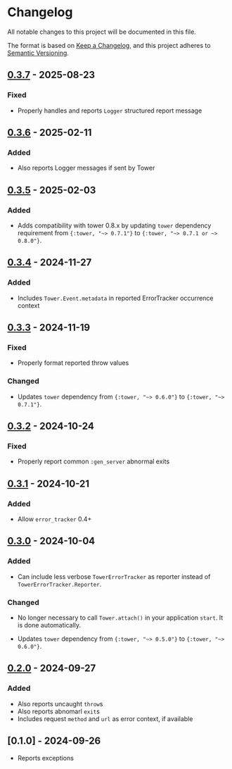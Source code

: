 # Changelog

All notable changes to this project will be documented in this file.

The format is based on [Keep a Changelog](https://keepachangelog.com/en/1.1.0/),
and this project adheres to [Semantic Versioning](https://semver.org/spec/v2.0.0.html).

## [0.3.7] - 2025-08-23

### Fixed

- Properly handles and reports `Logger` structured report message

## [0.3.6] - 2025-02-11

### Added

- Also reports Logger messages if sent by Tower

## [0.3.5] - 2025-02-03

### Added

- Adds compatibility with tower 0.8.x by updating `tower` dependency requirement from `{:tower, "~> 0.7.1"}` to `{:tower, "~> 0.7.1 or ~> 0.8.0"}`.

## [0.3.4] - 2024-11-27

### Added

- Includes `Tower.Event.metadata` in reported ErrorTracker occurrence context

## [0.3.3] - 2024-11-19

### Fixed

- Properly format reported throw values

### Changed

- Updates `tower` dependency from `{:tower, "~> 0.6.0"}` to `{:tower, "~> 0.7.1"}`.

## [0.3.2] - 2024-10-24

### Fixed

- Properly report common `:gen_server` abnormal exits

## [0.3.1] - 2024-10-21

### Added

- Allow `error_tracker` 0.4+

## [0.3.0] - 2024-10-04

### Added

- Can include less verbose `TowerErrorTracker` as reporter instead of `TowerErrorTracker.Reporter`.

### Changed

- No longer necessary to call `Tower.attach()` in your application `start`. It is done
automatically.

- Updates `tower` dependency from `{:tower, "~> 0.5.0"}` to `{:tower, "~> 0.6.0"}`.

## [0.2.0] - 2024-09-27

### Added

- Also reports uncaught `throw`s
- Also reports abnomarl `exit`s
- Includes request `method` and `url` as error context, if available

## [0.1.0] - 2024-09-26

- Reports exceptions

[0.3.7]: https://github.com/mimiquate/tower_error_tracker/compare/v0.3.6...v0.3.7/
[0.3.6]: https://github.com/mimiquate/tower_error_tracker/compare/v0.3.5...v0.3.6/
[0.3.5]: https://github.com/mimiquate/tower_error_tracker/compare/v0.3.4...v0.3.5/
[0.3.4]: https://github.com/mimiquate/tower_error_tracker/compare/v0.3.3...v0.3.4/
[0.3.3]: https://github.com/mimiquate/tower_error_tracker/compare/v0.3.2...v0.3.3/
[0.3.2]: https://github.com/mimiquate/tower_error_tracker/compare/v0.3.1...v0.3.2/
[0.3.1]: https://github.com/mimiquate/tower_error_tracker/compare/v0.3.0...v0.3.1/
[0.3.0]: https://github.com/mimiquate/tower_error_tracker/compare/v0.2.0...v0.3.0/
[0.2.0]: https://github.com/mimiquate/tower_error_tracker/compare/v0.1.0...v0.2.0/
